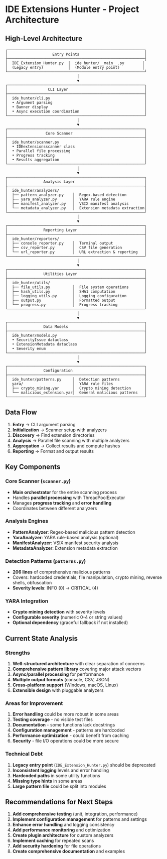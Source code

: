 # IDE Extensions Hunter - Project Architecture

## High-Level Architecture

```
┌─────────────────────────────────────────────────────────────┐
│                    Entry Points                             │
├─────────────────────────────────────────────────────────────┤
│  IDE_Extension_Hunter.py  │  ide_hunter/__main__.py        │
│  (Legacy entry)           │  (Module entry point)          │
└─────────────────────────────────────────────────────────────┘
                                │
                                ▼
┌─────────────────────────────────────────────────────────────┐
│                  CLI Layer                                  │
├─────────────────────────────────────────────────────────────┤
│  ide_hunter/cli.py                                          │
│  • Argument parsing                                         │
│  • Banner display                                           │
│  • Async execution coordination                             │
└─────────────────────────────────────────────────────────────┘
                                │
                                ▼
┌─────────────────────────────────────────────────────────────┐
│                 Core Scanner                                │
├─────────────────────────────────────────────────────────────┤
│  ide_hunter/scanner.py                                      │
│  • IDEextensionsscanner class                               │
│  • Parallel file processing                                 │
│  • Progress tracking                                        │
│  • Results aggregation                                      │
└─────────────────────────────────────────────────────────────┘
                                │
                                ▼
┌─────────────────────────────────────────────────────────────┐
│                Analysis Layer                               │
├─────────────────────────────────────────────────────────────┤
│  ide_hunter/analyzers/                                      │
│  ├── pattern_analyzer.py    │  Regex-based detection        │
│  ├── yara_analyzer.py       │  YARA rule engine             │
│  ├── manifest_analyzer.py   │  VSIX manifest analysis       │
│  └── metadata_analyzer.py   │  Extension metadata extraction│
└─────────────────────────────────────────────────────────────┘
                                │
                                ▼
┌─────────────────────────────────────────────────────────────┐
│                Reporting Layer                              │
├─────────────────────────────────────────────────────────────┤
│  ide_hunter/reporters/                                      │
│  ├── console_reporter.py    │  Terminal output              │
│  ├── csv_reporter.py        │  CSV file generation          │
│  └── url_reporter.py        │  URL extraction & reporting   │
└─────────────────────────────────────────────────────────────┘
                                │
                                ▼
┌─────────────────────────────────────────────────────────────┐
│                Utilities Layer                              │
├─────────────────────────────────────────────────────────────┤
│  ide_hunter/utils/                                          │
│  ├── file_utils.py          │  File system operations       │
│  ├── hash_utils.py          │  SHA1 computation             │
│  ├── logging_utils.py       │  Logging configuration        │
│  ├── output.py              │  Formatted output             │
│  └── progress.py            │  Progress tracking            │
└─────────────────────────────────────────────────────────────┘
                                │
                                ▼
┌─────────────────────────────────────────────────────────────┐
│                Data Models                                  │
├─────────────────────────────────────────────────────────────┤
│  ide_hunter/models.py                                       │
│  • SecurityIssue dataclass                                  │
│  • ExtensionMetadata dataclass                              │
│  • Severity enum                                            │
└─────────────────────────────────────────────────────────────┘
                                │
                                ▼
┌─────────────────────────────────────────────────────────────┐
│                Configuration                                │
├─────────────────────────────────────────────────────────────┤
│  ide_hunter/patterns.py     │  Detection patterns           │
│  yara/                      │  YARA rule files              │
│  ├── crypto_mining.yar      │  Crypto mining detection      │
│  └── malicious_extension.yar│  General malicious patterns   │
└─────────────────────────────────────────────────────────────┘
```

## Data Flow

1. **Entry** → CLI argument parsing
2. **Initialization** → Scanner setup with analyzers
3. **Discovery** → Find extension directories
4. **Analysis** → Parallel file scanning with multiple analyzers
5. **Aggregation** → Collect results and compute hashes
6. **Reporting** → Format and output results

## Key Components

### Core Scanner (`scanner.py`)
- **Main orchestrator** for the entire scanning process
- Handles **parallel processing** with ThreadPoolExecutor
- Manages **progress tracking** and **error handling**
- Coordinates between different analyzers

### Analysis Engines
- **PatternAnalyzer**: Regex-based malicious pattern detection
- **YaraAnalyzer**: YARA rule-based analysis (optional)
- **ManifestAnalyzer**: VSIX manifest security analysis
- **MetadataAnalyzer**: Extension metadata extraction

### Detection Patterns (`patterns.py`)
- **206 lines** of comprehensive malicious patterns
- Covers: hardcoded credentials, file manipulation, crypto mining, reverse shells, obfuscation
- **Severity levels**: INFO (0) → CRITICAL (4)

### YARA Integration
- **Crypto mining detection** with severity levels
- **Configurable severity** (numeric 0-4 or string values)
- **Optional dependency** (graceful fallback if not installed)

## Current State Analysis

### **Strengths**
1. **Well-structured architecture** with clear separation of concerns
2. **Comprehensive pattern library** covering major attack vectors
3. **Async/parallel processing** for performance
4. **Multiple output formats** (console, CSV, JSON)
5. **Cross-platform support** (Windows, macOS, Linux)
6. **Extensible design** with pluggable analyzers

### **Areas for Improvement**
1. **Error handling** could be more robust in some areas
2. **Testing coverage** - no visible test files
3. **Documentation** - some functions lack docstrings
4. **Configuration management** - patterns are hardcoded
5. **Performance optimization** - could benefit from caching
6. **Security** - file I/O operations could be more secure

### **Technical Debt**
1. **Legacy entry point** (`IDE_Extension_Hunter.py`) should be deprecated
2. **Inconsistent logging** levels and error handling
3. **Hardcoded paths** in some utility functions
4. **Missing type hints** in some areas
5. **Large pattern file** could be split into modules

## **Recommendations for Next Steps**

1. **Add comprehensive testing** (unit, integration, performance)
2. **Implement configuration management** for patterns and settings
3. **Enhance error handling** and logging consistency
4. **Add performance monitoring** and optimization
5. **Create plugin architecture** for custom analyzers
6. **Implement caching** for repeated scans
7. **Add security hardening** for file operations
8. **Create comprehensive documentation** and examples

